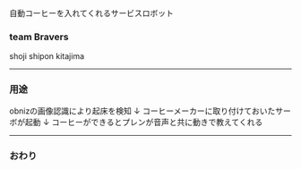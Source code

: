 自動コーヒーを入れてくれるサービスロボット
### team Bravers

shoji shipon kitajima


---
### 用途
obnizの画像認識により起床を検知
↓
コーヒーメーカーに取り付けておいたサーボが起動
↓
コーヒーができるとプレンが音声と共に動きで教えてくれる

---


### おわり
